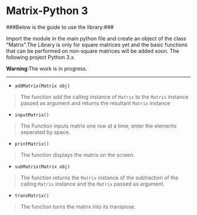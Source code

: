 # Matrix-Python 3 #

###Below is the guide to use the library:###

Import the module in the main python file and create an object of the class "Matrix".The Library is only for square matrices yet and the basic functions that can be performed on non-square matrices will be added soon. The following project Python 3.x.

**Warning**:The work is in progress.
- - - -

* `addMatrix(Matrix obj)`
>The function add the calling instance of `Matrix` to the `Matrix` instance passed as argument and returns the resultant `Matrix` instance

* `inputMatrix()`
>The Function inputs matrix one row at a time, enter the elements seperated by space.

* `printMatrix()`
>The function displays the matrix on the screen.

* `subMatrix(Matrix obj)`
>The function returns the `Matrix` instance of the subtraction of the calling `Matrix` instance and the `Matrix` passed as argument.

* `transMatrix()`
>The function turns the matrix into its transpose.
